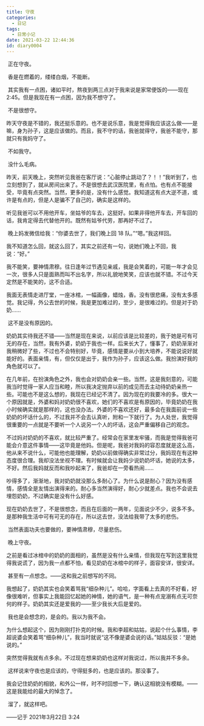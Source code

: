 ```yaml
---
title: 守夜
categories:
  - 日记
tags:
  - 日常小记
date: 2021-03-22 12:44:36
id: diary0004
---
```


​	正在守夜。

​	香是在燃着的，缕缕白烟，不能断。

​	其实我有一点困，诸如平时，熬夜到两三点对于我来说是家常便饭的——现在 2:45。但是我现在有一点困，因为我不想守了。

​	不是很想守。

​	昨天守夜是不错的，我还挺乐意的。也不是说乐意，我是觉得我应该这么做——是嘛，身为孙子，这是应该做的。而且，我不守的话，我爸就得守，我爸不能守，那就只有我妈守了。

​	不如我守。

​	没什么毛病。

​	昨天，前天晚上，突然听见我爸在客厅说：“心脏停止跳动了？！！”我听到了，也立刻想到了，就从房间出来了。不是很想去武汉医院里，有点怕。也有点不能接受，毕竟有点突然。当然，更多的是，没有什么感觉。我知道这有点大逆不道，或许是有点的，但是人是骗不了自己的，确实是这样的。

​	听见我爸可以不用他开车，坐姑爷的车去，这挺好。如果非得他开车去，开车回的话，我肯定得去代替他开的。既然有姑爷代劳，那再好不过了。

​	晚上妈发微信给我：“你婆去世了，我们晚上回 18 队。”“嗯。”我这样回。

​	我不知道怎么回，就这么回了，其实之前还有一句，说她们晚上不回，我说：“好。”

​	我不能笑，要神情肃穆。往日逢年过节遇见亲戚，我是会笑着的，可能一年才会见一次，很多人只是面熟而叫不出名字，所以礼貌地笑笑，应该也就不错。不过今天定然是不能笑的，这不合适。

​	我面无表情走进厅堂，一座冰棺，一幅画像，蜡烛，香。没有很悲痛，没有太多感觉。我记得，外公去世的时候，我是更加难过的，至少，是很难过的。但是对于奶奶……

​	这不是没有原因的。

​	奶奶其实待我还不错——当然是现在来说，以前应该是比较差的，我于她是可有可无的存在，当然，我有外婆，奶奶于我也一样。后来长大了，懂事了，奶奶渐渐对我稍微好了些，不过也不会特别好，毕竟，感情是要从小到大培养，不能说说好就能好的。表面亲情，有，但仅仅是出于，我作为孙子，应该这么做。我扮演好我的角色就可以了。

​	在几年前，在扮演角色之外，我也会对奶奶会亲一些。当然，这是我刻意的，可能我当时觉得一家人应当和睦，所以我决定抛弃以前的成见而去主动待奶奶亲热一些。可能也不是这么想的，我现在已经记不清了。因为现在的我要冷的多。很大一个原因就是，外婆和妈对奶奶很不喜欢，她们的不喜欢是有原因的，毕竟奶奶在我小时候确实就是那样的，这也没办法。外婆的不喜欢还好，最多会在我面前说一些奶奶的坏话什么的，不过我并不会去认真听，附和一下就行了。为人处世，我觉得很重要的一点就是不要听一个人说另一个人的坏话，这会严重偏移自己的观念。

​	不过妈对奶奶的不喜欢，就比较严重了。经常会在家里发牢骚，而我是觉得我爸可能会介意这件事情——这毕竟是他妈。但是呢，我爸对我妈的容忍度就是这么高，他从来不说什么，可能他也能理解，奶奶以前做得确实非常过分，我妈现在有这种态度很合理。我却没法坐视不理。有时候就会让我妈少说奶奶坏话，她说的太多，不好。然后我妈就反而和我吵起来了，我爸却在一旁看热闹……

​	吵得多了，渐渐地，我对奶奶就没那么多耐心了。为什么说是耐心？因为没有感情，感情全是友情出演得来的。耐心多当然演得好，耐心少就差点。我也不会说去埋怨奶奶，不过确实是没有什么好感。

​	现在奶奶去世了，不是很想念，而且在后面的一两年，见面说少不少，说多不多。是那种我生活中可有可无的存在，所以这去世，没法给我带了太多的悲伤。

​	当然表面功夫也要做的，要神情肃穆，尽量悲伤。

​	晚上守夜。

​	之前是看过冰棺中的奶奶的面相的，虽然是没有什么亲情，但我现在写到这里我觉得我说谎了，因为我一点都不怕，看见奶奶在冰棺中的样子，面容安详，很安详。

​	甚至有一点想念。——这和我之前想写的不同。

​	我想起了，奶奶其实也会笑着骂我“细杂种儿”。哈哈，字面看上去真的不好看，好像很难听，但事实上我能回忆起她的神情，她的语气，是一种有点宠溺有点无可奈何的样子。奶奶其实还是爱我的——至少我长大后是爱的。

​	我也是会想念的，是会的。我以为我不会。

​	为什么想起这个，因为刚刚打扑克的时候。我和李超和姑姑，说起个什么事情，李超说婆会笑着骂“细杂种儿”，我当时就说“这不像是婆会说的话。”姑姑反驳：“是她说的。”

​	突然觉得我就有点多余。不过现在想来奶奶也这样对我说过，所以我并不多余。

​	这样说来守夜也是应该的，守得挺多的，也是应该的。那没事了。

​	我会记住奶奶的相貌，和外公一样，时不时回想一下，确认这相貌没有模糊。——这是我能给的最大的悼念了。

​	溜了，就这样吧。

——记于 2021年3月22日 3:24